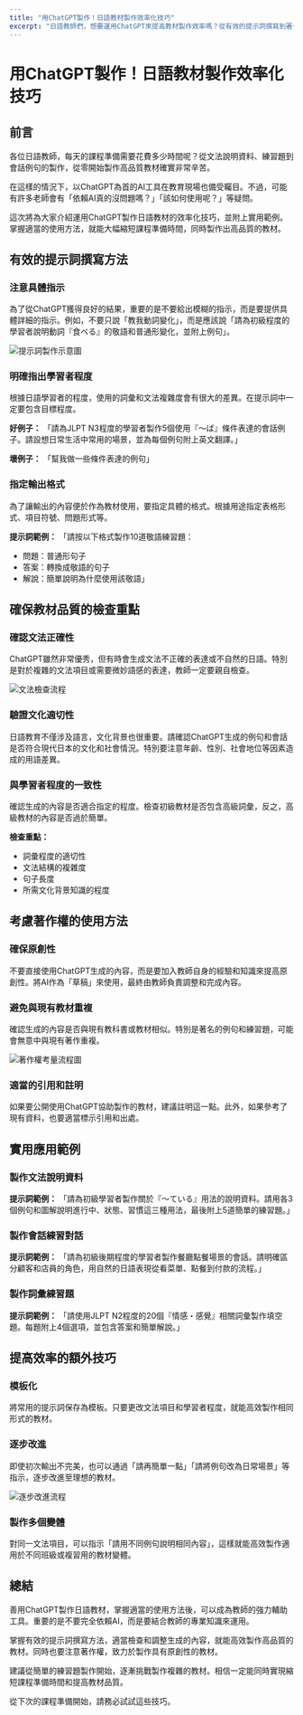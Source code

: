 ```yaml
---
title: "用ChatGPT製作！日語教材製作效率化技巧"
excerpt: "日語教師們，想要運用ChatGPT來提高教材製作效率嗎？從有效的提示詞撰寫到著作權考量，詳細解說實用技巧。"
---
```


<!-- s1 -->
# 用ChatGPT製作！日語教材製作效率化技巧

<!-- s2 -->
## 前言

<!-- s3 -->
各位日語教師，每天的課程準備需要花費多少時間呢？從文法說明資料、練習題到會話例句的製作，從零開始製作高品質教材確實非常辛苦。

<!-- s4 -->
在這樣的情況下，以ChatGPT為首的AI工具在教育現場也備受矚目。不過，可能有許多老師會有「依賴AI真的沒問題嗎？」「該如何使用呢？」等疑問。

<!-- s5 -->
這次將為大家介紹運用ChatGPT製作日語教材的效率化技巧，並附上實用範例。掌握適當的使用方法，就能大幅縮短課程準備時間，同時製作出高品質的教材。

<!-- s6 -->
## 有效的提示詞撰寫方法

<!-- s7 -->
### 注意具體指示

<!-- s8 -->
為了從ChatGPT獲得良好的結果，重要的是不要給出模糊的指示，而是要提供具體詳細的指示。例如，不要只說「教我動詞變化」，而是應該說「請為初級程度的學習者說明動詞『食べる』的敬語和普通形變化，並附上例句」。

<!-- s9 -->
![提示詞製作示意圖](/images/blog/007/prompt-example.jpg)

<!-- s10 -->
### 明確指出學習者程度

<!-- s11 -->
根據日語學習者的程度，使用的詞彙和文法複雜度會有很大的差異。在提示詞中一定要包含目標程度。

<!-- s12 -->
**好例子：**
「請為JLPT N3程度的學習者製作5個使用『〜ば』條件表達的會話例子。請設想日常生活中常用的場景，並為每個例句附上英文翻譯。」

<!-- s13 -->
**壞例子：**
「幫我做一些條件表達的例句」

<!-- s14 -->
### 指定輸出格式

<!-- s15 -->
為了讓輸出的內容便於作為教材使用，要指定具體的格式。根據用途指定表格形式、項目符號、問題形式等。

<!-- s16 -->
**提示詞範例：**
「請按以下格式製作10道敬語練習題：
- 問題：普通形句子
- 答案：轉換成敬語的句子
- 解說：簡單說明為什麼使用該敬語」

<!-- s17 -->
## 確保教材品質的檢查重點

<!-- s18 -->
### 確認文法正確性

<!-- s19 -->
ChatGPT雖然非常優秀，但有時會生成文法不正確的表達或不自然的日語。特別是對於複雜的文法項目或需要微妙語感的表達，教師一定要親自檢查。

<!-- s20 -->
![文法檢查流程](/images/blog/007/grammar-check.jpg)

<!-- s21 -->
### 驗證文化適切性

<!-- s22 -->
日語教育不僅涉及語言，文化背景也很重要。請確認ChatGPT生成的例句和會話是否符合現代日本的文化和社會情況。特別要注意年齡、性別、社會地位等因素造成的用語差異。

<!-- s23 -->
### 與學習者程度的一致性

<!-- s24 -->
確認生成的內容是否適合指定的程度。檢查初級教材是否包含高級詞彙，反之，高級教材的內容是否過於簡單。

<!-- s25 -->
**檢查重點：**
- 詞彙程度的適切性
- 文法結構的複雜度
- 句子長度
- 所需文化背景知識的程度

<!-- s26 -->
## 考慮著作權的使用方法

<!-- s27 -->
### 確保原創性

<!-- s28 -->
不要直接使用ChatGPT生成的內容，而是要加入教師自身的經驗和知識來提高原創性。將AI作為「草稿」來使用，最終由教師負責調整和完成內容。

<!-- s29 -->
### 避免與現有教材重複

<!-- s30 -->
確認生成的內容是否與現有教科書或教材相似。特別是著名的例句和練習題，可能會無意中與現有著作重複。

<!-- s31 -->
![著作權考量流程圖](/images/blog/007/copyright-flow.jpg)

<!-- s32 -->
### 適當的引用和註明

<!-- s33 -->
如果要公開使用ChatGPT協助製作的教材，建議註明這一點。此外，如果參考了現有資料，也要適當標示引用和出處。

<!-- s34 -->
## 實用應用範例

<!-- s35 -->
### 製作文法說明資料

<!-- s36 -->
**提示詞範例：**
「請為初級學習者製作關於『〜ている』用法的說明資料。請用各3個例句和圖解說明進行中、狀態、習慣這三種用法，最後附上5道簡單的練習題。」

<!-- s37 -->
### 製作會話練習對話

<!-- s38 -->
**提示詞範例：**
「請為初級後期程度的學習者製作餐廳點餐場景的會話。請明確區分顧客和店員的角色，用自然的日語表現從看菜單、點餐到付款的流程。」

<!-- s39 -->
### 製作詞彙練習題

<!-- s40 -->
**提示詞範例：**
「請使用JLPT N2程度的20個『情感・感覺』相關詞彙製作填空題。每題附上4個選項，並包含答案和簡單解說。」

<!-- s41 -->
## 提高效率的額外技巧

<!-- s42 -->
### 模板化

<!-- s43 -->
將常用的提示詞保存為模板。只要更改文法項目和學習者程度，就能高效製作相同形式的教材。

<!-- s44 -->
### 逐步改進

<!-- s45 -->
即使初次輸出不完美，也可以通過「請再簡單一點」「請將例句改為日常場景」等指示，逐步改進至理想的教材。

<!-- s46 -->
![逐步改進流程](/images/blog/007/iterative-improvement.jpg)

<!-- s47 -->
### 製作多個變體

<!-- s48 -->
對同一文法項目，可以指示「請用不同例句說明相同內容」，這樣就能高效製作適用於不同班級或複習用的教材變體。

<!-- s49 -->
## 總結

<!-- s50 -->
善用ChatGPT製作日語教材，掌握適當的使用方法後，可以成為教師的強力輔助工具。重要的是不要完全依賴AI，而是要結合教師的專業知識來運用。

<!-- s51 -->
掌握有效的提示詞撰寫方法，適當檢查和調整生成的內容，就能高效製作高品質的教材。同時也要注意著作權，致力於製作具有原創性的教材。

<!-- s52 -->
建議從簡單的練習題製作開始，逐漸挑戰製作複雜的教材。相信一定能同時實現縮短課程準備時間和提高教材品質。

<!-- s53 -->
從下次的課程準備開始，請務必試試這些技巧。